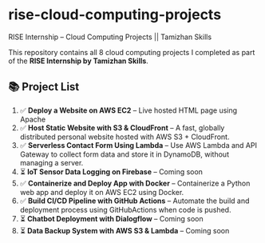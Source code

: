# rise-cloud-computing-projects
RISE Internship – Cloud Computing Projects || Tamizhan Skills

This repository contains all 8 cloud computing projects I completed as part of the **RISE Internship by Tamizhan Skills**.

## 📚 Project List

1. ✅ **Deploy a Website on AWS EC2** – Live hosted HTML page using Apache
2. ✅ **Host Static Website with S3 & CloudFront** – A fast, globally distributed personal website hosted with AWS S3 + CloudFront.
3. ✅ **Serverless Contact Form Using Lambda** – Use AWS Lambda and API Gateway to collect form data and store it in DynamoDB, without managing a server.
4. ⏳ **IoT Sensor Data Logging on Firebase** – Coming soon
5. ✅ **Containerize and Deploy App with Docker** – Containerize a Python web app and deploy it on AWS EC2 using Docker.
6. ✅ **Build CI/CD Pipeline with GitHub Actions** – Automate the build and deployment process using GitHubActions when code is pushed.
7. ⏳ **Chatbot Deployment with Dialogflow** – Coming soon
8. ⏳ **Data Backup System with AWS S3 & Lambda** – Coming soon

